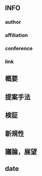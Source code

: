 ## INFO
### author

### affiliation

### conference

### link


## 概要

## 提案手法

## 検証

## 新規性

## 議論，展望

## date